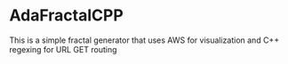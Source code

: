 # AdaFractalCPP
This is a simple fractal generator that uses AWS for visualization and C++
regexing for URL GET routing
